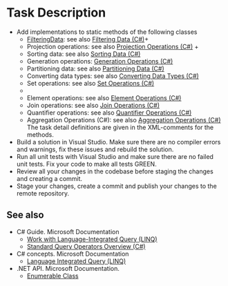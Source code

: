 # Task Description

- Add implementations to static methods of the following classes 
    - [FilteringData](https://gitlab.com/AnzhelikaKravchuk/linq-to-objects/-/blob/master/Linq/FilteringData.cs): see also [Filtering Data (C#)](https://docs.microsoft.com/en-us/dotnet/csharp/programming-guide/concepts/linq/filtering-data)+  
    - Projection operations: see also [Projection Operations (C#)](https://docs.microsoft.com/en-us/dotnet/csharp/programming-guide/concepts/linq/projection-operations) + 
    - Sorting data: see also [Sorting Data (C#)](https://docs.microsoft.com/en-us/dotnet/csharp/programming-guide/concepts/linq/sorting-data)
    - Generation operations: [Generation Operations (C#)](https://docs.microsoft.com/en-us/dotnet/csharp/programming-guide/concepts/linq/generation-operations)
    - Partitioning data: see also [Partitioning Data (C#)](https://docs.microsoft.com/en-us/dotnet/csharp/programming-guide/concepts/linq/partitioning-data)
    - Converting data types: see also [Converting Data Types (C#)](https://docs.microsoft.com/en-us/dotnet/csharp/programming-guide/concepts/linq/converting-data-types)
    - Set operations: see also [Set Operations (C#)](https://docs.microsoft.com/en-us/dotnet/csharp/programming-guide/concepts/linq/set-operations)
    - 
    - Element operations: see also [Element Operations (C#)](https://docs.microsoft.com/en-us/dotnet/csharp/programming-guide/concepts/linq/element-operations)
    - Join operations: see also [Join Operations (C#)](https://docs.microsoft.com/en-us/dotnet/csharp/programming-guide/concepts/linq/join-operations)
    - Quantifier operations: see also [Quantifier Operations (C#)](https://docs.microsoft.com/en-us/dotnet/csharp/programming-guide/concepts/linq/quantifier-operations)
    - Aggregation Operations (C#): see also [Aggregation Operations (C#)](https://docs.microsoft.com/en-us/dotnet/csharp/programming-guide/concepts/linq/aggregation-operations)    
The task detail definitions are given in the XML-comments for the methods.
- Build a solution in Visual Studio. Make sure there are no compiler errors and warnings, fix these issues and rebuild the solution.
- Run all unit tests with Visual Studio and make sure there are no failed unit tests. Fix your code to make all tests GREEN.
- Review all your changes in the codebase before staging the changes and creating a commit.
- Stage your changes, create a commit and publish your changes to the remote repository.

## See also
- C# Guide. Microsoft Documentation
    - [Work with Language-Integrated Query (LINQ)](https://docs.microsoft.com/en-us/dotnet/csharp/tutorials/working-with-linq)
    - [Standard Query Operators Overview (C#)](https://docs.microsoft.com/en-us/dotnet/csharp/programming-guide/concepts/linq/standard-query-operators-overview)
- C# concepts. Microsoft Documentation
    - [Language Integrated Query (LINQ)](https://docs.microsoft.com/en-us/dotnet/csharp/linq/)
- .NET API. Microsoft Documentation. 
    - [Enumerable Class](https://docs.microsoft.com/en-us/dotnet/api/system.linq.enumerable?view=netcore-3.1) 